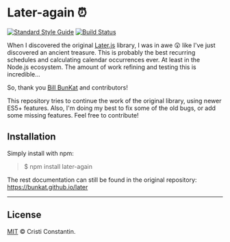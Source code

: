 
# Later-again ⏰

  [![Standard Style Guide][style-img]][style-url]
  [![Build Status][build-img]][build-url]

When I discovered the original [Later.js](https://github.com/bunkat/later) library, I was in awe 😲  like I've just discovered an ancient treasure. This is probably the best recurring schedules and calculating calendar occurrences ever. At least in the Node.js ecosystem.
The amount of work refining and testing this is incredible...

So, thank you [Bill BunKat](https://github.com/bunkat) and contributors!

This repository tries to continue the work of the original library, using newer ES5+ features. Also, I'm doing my best to fix some of the old bugs, or add some missing features. Feel free to contribute!

## Installation

Simply install with npm:

> $ npm install later-again

The rest documentation can still be found in the original repository: https://bunkat.github.io/later

-----

## License

[MIT](LICENSE) © Cristi Constantin.

[style-img]: https://img.shields.io/badge/code_style-standard-brightgreen.svg?style=flat-square
[style-url]: https://standardjs.com
[build-img]: https://travis-ci.org/croqaz/later-again.svg?style=flat-square
[build-url]: https://travis-ci.org/croqaz/later-again
